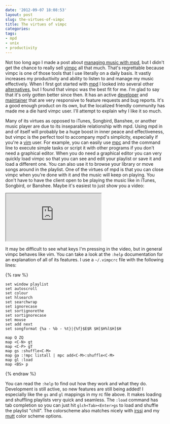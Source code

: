 ```yaml
---
date: '2012-09-07 18:08:53'
layout: post
slug: the-virtues-of-vimpc
title: The virtues of vimpc
categories:
tags:
- mpd
- unix
- productivity
---
```


Not too long ago I made a post about [managing music with mpd](/blog/2012/07/15/managing-music-with-mpd-and-mpc/), but I didn't get the chance to really sell [vimpc][] all that much. That's regrettable because vimpc is one of those tools that I use literally on a daily basis. It vastly increases my productivity and ability to listen to and manage my music effectively. When I first got started with [mpd][] I looked into several other [alternatives][clients], but I found that vimpc was the best fit for me. I'm glad to say that it's only gotten better since then. It has an active [developer][boysetsfrog] and [maintainer][richo] that are very responsive to feature requests and bug reports. It's a good enough product on its own, but the localized friendly community has made me a die hard vimpc user. I'll attempt to explain why I like it so much.

Many of its virtues as opposed to iTunes, Songbird, Banshee, or another music player are due to its inseparable relationship with mpd. Using mpd in and of itself will probably be a huge boost in inner peace and effectiveness, but vimpc is the perfect tool to accompany mpd's simplicity, especially if you're a [vim][] user. For example, you can easily use [mpc][] and the command line to execute simple tasks or script it with other programs if you don't need a graphical editor. When you do need a graphical editor you can very quickly load vimpc so that you can see and edit your playlist or save it and load a different one. You can also use it to browse your library or move songs around in the playlist. One of the virtues of mpd is that you can close vimpc when you're done with it and the music will keep on playing. You don't have to have the client open to be playing the music like in iTunes, Songbird, or Banshee. Maybe it's easiest to just show you a video:

<iframe class="youtube" src="http://www.youtube.com/embed/RRFAqqPKiPs"></iframe>

It may be difficult to see what keys I'm pressing in the video, but in general vimpc behaves like vim. You can take a look at the `:help` documentation for an explanation of all of its features. I use a `~/.vimpcrc` file with the following lines:

{% raw %}
```
set window playlist
set autoscroll
set colour
set hlsearch
set searchwrap
set ignorecase
set sortignorethe
set sortignorecase
set mouse
set add next
set songformat {%a - %b - %t}|{%f}$E$R $H[$H%l$H]$H

map Q ZQ
map <C-N> gt
map <C-P> gT
map gs :shuffle<C-M>
map ga :!mpc listall | mpc add<C-M>:shuffle<C-M>
map gl :load 
map <BS> p
```
{% endraw %}

You can read the `:help` to find out how they work and what they do. Development is still active, so new features are still being added! I especially like the `gs` and `gl` mappings in my rc file above. It makes loading and shuffling playlists very quick and seamless. The `:load` command has tab completion so you can just hit `glch<Tab><Enter>gs` to load and shuffle the playlist "chill". The colorscheme also matches nicely with [irssi][] and my [mutt][] color scheme options.

   [vimpc]: https://github.com/richo/vimpc
   [mpd]: http://en.wikipedia.org/wiki/Music_Player_Daemon
   [clients]: http://mpd.wikia.com/wiki/Clients
   [boysetsfrog]: http://sourceforge.net/users/boysetsfrog
   [richo]: https://github.com/richo
   [vim]: http://www.vim.org/
   [mpc]: http://mpd.wikia.com/wiki/Client:Mpc
   [irssi]: http://www.irssi.org/
   [mutt]: http://www.mutt.org/
